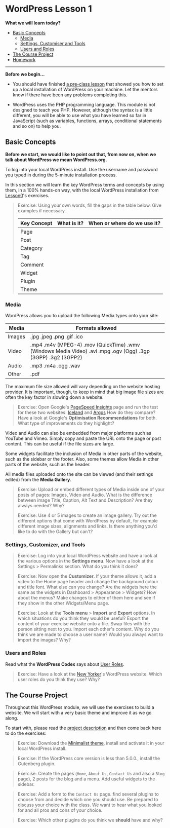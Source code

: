 # WordPress Lesson 1

**What we will learn today?**
- [Basic Concepts](#basic-concepts)
  - [Media](#media)
  - [Settings, Customiser and Tools](#settings-customiser-and-tools)
  - [Users and Roles](#users-and-roles)
- [The Course Project](#the-course-project)
- [Homework](#homework)
---

**Before we begin...**

* You should have finished [a pre-class lesson](https://github.com/CodeYourFuture/wordpress-module/blob/master/lesson0.md) that showed you how to set up a local installation of WordPress on your machine. Let the mentors know if there have been any problems completing this.

* WordPress uses the PHP programming language. This module is not designed to teach you PHP. However, although the syntax is a little different, you will be able to use what you have learned so far in JavaScript (such as variables, functions, arrays, conditional statements and so on) to help you. 

## Basic Concepts

**Before we start, we would like to point out that, from now on, when we talk about WordPress we mean WordPress.org**.

To log into your local WordPress install. Use the username and password you typed in during the 5-minute installation process.

In this section we will learn the key WordPress terms and concepts by using them, in a 100% hands-on way, with the local WordPress installation from [Lesson0](https://github.com/CodeYourFuture/wordpress-module/blob/master/lesson0.md)'s exercises.

> Exercise: Using your own words, fill the gaps in the table below. Give examples if necessary.
>
> Key Concept | What is it? | When or where do we use it?
> --------|-------------|----------------------------
> Page | |
> Post | |
> Category | |
> Tag | |
> Comment | |
> Widget | |
> Plugin | |
> Theme | |

### Media

WordPress allows you to upload the following Media types onto your site:

Media | Formats allowed
------|-----------------
Images | .jpg .jpeg .png .gif .ico
Video | .mp4 .m4v (MPEG-4) .mov (QuickTime) .wmv (Windows Media Video) .avi .mpg .ogv (Ogg) .3gp (3GPP) .3g2 (3GPP2)
Audio | .mp3 .m4a .ogg .wav
Other | .pdf

The maximum file size allowed will vary depending on the website hosting provider. It is important, though, to keep in mind that big image file sizes are often the key factor in slowing down a website.

> Exercise: Open Google's [PageSpeed Insights](https://developers.google.com/speed/pagespeed/insights/) page and run the test for these two websites: [Iceland](http://iceland.co.uk/) and [Argos](http://www.argos.co.uk/)
> How do they compare? Have a look at Google's **Optimisation Recommendations** for both. What type of improvements do they highlight?

Video and Audio can also be embedded from major platforms such as YouTube and Vimeo. Simply copy and paste the URL onto the page or post content. This can be useful if the file sizes are large.

Some widgets facilitate the inclusion of Media in other parts of the website, such as the sidebar or the footer. Also, some themes allow Media in other parts of the website, such as the header.

All media files uploaded onto the site can be viewed (and their settings edited) from the **Media Gallery**.

> Exercise: Upload or embed different types of Media inside one of your posts of pages: Images, Video and Audio.
> What is the difference between image Title, Caption, Alt Text and Description? Are they always needed? Why?
>
> Exercise: Use 4 or 5 images to create an image gallery. Try out the different options that come with WordPress by default, for example different image sizes, alignments and links.
> Is there anything you'd like to do with the Gallery but can't?

### Settings, Customizer, and Tools

> Exercise: Log into your local WordPress website and have a look at the various options in the **Settings menu**. 
> Now have a look at the Settings > Permalinks section. What do you think it does?
>
> Exercise: Now open the **Customizer**. If your theme allows it, add a video to the Home page header and change the background colour and title font.
> What else can you change?
> Are the widgets here the same as the widgets in Dashboard > Appearance > Widgets? How about the menus? Make changes to either of them here and see if they show in the other Widgets/Menu page.
>
> Exercise: Look at the **Tools menu** > **Import** and **Export** options. In which situations do you think they would be useful?
> Export the content of your exercise website onto a file. Swap files with the person sitting next to you. Import each other's content. Why do you think we are made to choose a user name? Would you always want to import the images? Why?

### Users and Roles

Read what the **WordPress Codex** says about [User Roles](https://codex.wordpress.org/Roles_and_Capabilities).

> Exercise: Have a look at the [New Yorker](https://www.newyorker.com/)'s WordPress website. Which user roles do you think they use? Why?

## The Course Project

Throughout this WordPress module, we will use the exercises to build a website. We will start with a very basic theme and improve it as we go along.

To start with, please read the [project description](/group-project.md) and then come back here to do the exercises:

> Exercise: Download the [Minimalist theme](https://github.com/carmemias/minimalist-theme), install and activate it in your local WordPress install.

> Exercise: If the WordPress core version is less than 5.0.0., install the Gutenberg plugin.

> Exercise: Create the pages (`Home`, `About Us`, `Contact Us` and also a `Blog` page), 2 posts for the blog and a menu. Add useful widgets to the sidebar.

> Exercise: Add a form to the `Contact Us` page. find several plugins to choose from and decide which one you should use. Be prepared to discuss your choice with the class. We want to hear what you looked for and all pros and cons of your choice.

> Exercise: Which other plugins do you think we **should** have and why?
